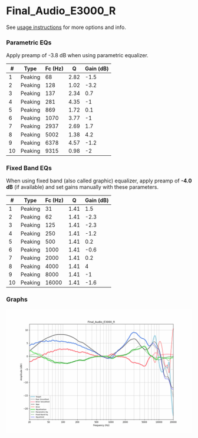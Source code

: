 # Final_Audio_E3000_R
See [usage instructions](https://github.com/jaakkopasanen/AutoEq#usage) for more options and info.

### Parametric EQs
Apply preamp of -3.8 dB when using parametric equalizer.

|   # | Type    |   Fc (Hz) |    Q |   Gain (dB) |
|-----|---------|-----------|------|-------------|
|   1 | Peaking |        68 | 2.82 |        -1.5 |
|   2 | Peaking |       128 | 1.02 |        -3.2 |
|   3 | Peaking |       137 | 2.34 |         0.7 |
|   4 | Peaking |       281 | 4.35 |        -1   |
|   5 | Peaking |       869 | 1.72 |         0.1 |
|   6 | Peaking |      1070 | 3.77 |        -1   |
|   7 | Peaking |      2937 | 2.69 |         1.7 |
|   8 | Peaking |      5002 | 1.38 |         4.2 |
|   9 | Peaking |      6378 | 4.57 |        -1.2 |
|  10 | Peaking |      9315 | 0.98 |        -2   |

### Fixed Band EQs
When using fixed band (also called graphic) equalizer, apply preamp of **-4.0 dB** (if available) and set gains manually with these parameters.

|   # | Type    |   Fc (Hz) |    Q |   Gain (dB) |
|-----|---------|-----------|------|-------------|
|   1 | Peaking |        31 | 1.41 |         1.5 |
|   2 | Peaking |        62 | 1.41 |        -2.3 |
|   3 | Peaking |       125 | 1.41 |        -2.3 |
|   4 | Peaking |       250 | 1.41 |        -1.2 |
|   5 | Peaking |       500 | 1.41 |         0.2 |
|   6 | Peaking |      1000 | 1.41 |        -0.6 |
|   7 | Peaking |      2000 | 1.41 |         0.2 |
|   8 | Peaking |      4000 | 1.41 |         4   |
|   9 | Peaking |      8000 | 1.41 |        -1   |
|  10 | Peaking |     16000 | 1.41 |        -1.6 |

### Graphs
![](./Final_Audio_E3000_R.png)
